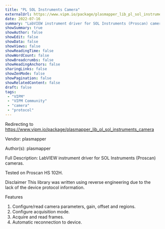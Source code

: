 ```yaml
---
title: "PL SOL Instruments Camera"
externalUrl: https://www.vipm.io/package/plasmapper_lib_pl_sol_instruments_camera
date: 2022-07-16
summary: "LabVIEW instrument driver for SOL Instruments (Proscan) cameras"
showSummary: true
showAuthor: false
showEdit: false
showData: false
showViews: false
showReadingTime: false
showWordCount: false
showBreadcrumbs: false
showHeadingAnchors: false
sharingLinks: false
showZenMode: false
showPagination: false
showRelatedContent: false
draft: false
tags:
 - "VIPM"
 - "VIPM Community"
 - "camera"
 - "protocol"
---
```


Redirecting to https://www.vipm.io/package/plasmapper_lib_pl_sol_instruments_camera

Vendor: plasmapper

Author(s): plasmapper
 
Full Description:
LabVIEW instrument driver for SOL Instruments (Proscan) cameras.

Tested on Proscan HS 102H.

Disclaimer
This library was written using reverse engineering due to the lack of the device protocol information.

Features
1. Configure/read camera parameters, gain, offset and regions.
2. Configure acquisition mode.
3. Acquire and read frames.
4. Automatic reconnection to device.